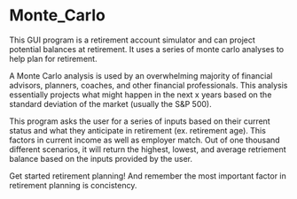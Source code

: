 # Monte_Carlo
This GUI program is a retirement account simulator and can project potential balances at retirement. It uses a series of monte carlo analyses to help plan 
for retirement.


A Monte Carlo analysis is used by an overwhelming majority of financial advisors, planners, coaches, and other financial professionals. This analysis 
essentially projects what might happen in the next x years based on the standard deviation of the market (usually the S&P 500).

This program asks the user for a series of inputs based on their current status and what they anticipate in retirement (ex. retirement age). This factors 
in current income as well as employer match. Out of one thousand different scenarios, it will return the highest, lowest, and average retriement balance 
based on the inputs provided by the user.

Get started retirement planning! And remember the most important factor in retirement planning is concistency.
